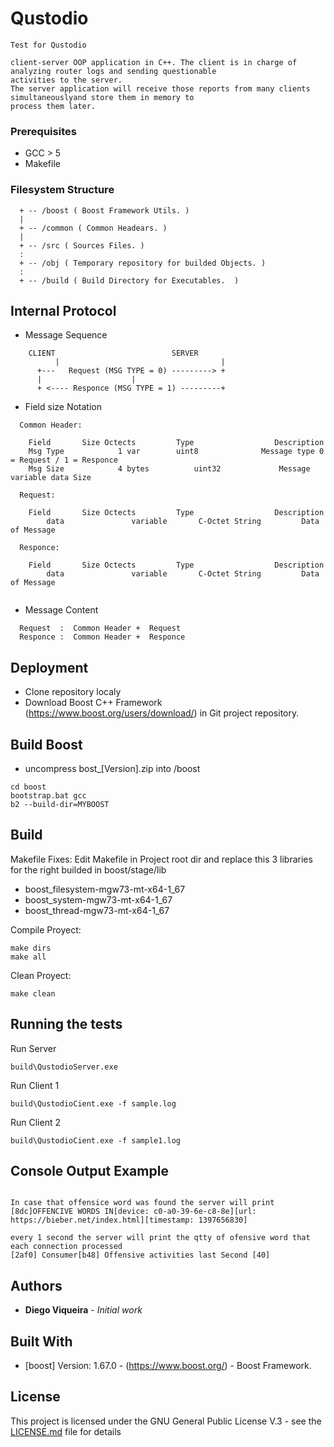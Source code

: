 # Qustodio
	Test for Qustodio
	
	client-server OOP application in C++. The client is in charge of analyzing router logs and sending questionable 
	activities to the server. 
	The server application will receive those reports from many clients simultaneouslyand store them in memory to 
	process them later. 

### Prerequisites
  - GCC > 5 
  - Makefile 

### Filesystem Structure

```
  + -- /boost ( Boost Framework Utils. )
  |
  + -- /common ( Common Headears. )
  |
  + -- /src ( Sources Files. )
  :
  + -- /obj ( Temporary repository for builded Objects. )
  :
  + -- /build ( Build Directory for Executables.  )
```  

## Internal Protocol

+ Message Sequence

```
	CLIENT                    		SERVER
          |                          		   |
	  +---   Request (MSG TYPE = 0) ---------> +
	  |					   |
	  + <---- Responce (MSG TYPE = 1) ---------+

```

+ Field size Notation

```
  Common Header:
	
	Field		Size Octects         Type                  Description
	Msg Type            1 var	     uint8              Message type 0 = Request / 1 = Responce
	Msg Size            4 bytes          uint32             Message variable data Size
	
  Request:
  
  	Field		Size Octects         Type                  Description
        data               variable       C-Octet String         Data of Message
  
  Responce:
    
  	Field		Size Octects         Type                  Description
        data               variable       C-Octet String         Data of Message
	
```

+ Message Content

```
  Request  :  Common Header +  Request
  Responce :  Common Header +  Responce
```


## Deployment 

+ Clone repository localy
+ Download Boost C++ Framework (https://www.boost.org/users/download/) in Git project repository.

## Build Boost

* uncompress bost_[Version].zip into /boost 

```
cd boost
bootstrap.bat gcc
b2 --build-dir=MYBOOST
```


## Build

Makefile Fixes:
Edit Makefile in Project root dir and replace this 3 libraries for the right builded in boost/stage/lib
  - boost_filesystem-mgw73-mt-x64-1_67 
  - boost_system-mgw73-mt-x64-1_67 
  - boost_thread-mgw73-mt-x64-1_67

Compile Proyect:
```
make dirs
make all
```

Clean Proyect:
```
make clean
```



## Running the tests



Run Server
```
build\QustodioServer.exe
```
Run Client 1
```
build\QustodioCient.exe -f sample.log
```
Run Client 2
```
build\QustodioCient.exe -f sample1.log
```

## Console Output Example

```

In case that offensice word was found the server will print 
[8dc]OFFENCIVE WORDS IN[device: c0-a0-39-6e-c8-8e][url: https://bieber.net/index.html][timestamp: 1397656830]

every 1 second the server will print the qtty of ofensive word that each connection processed
[2af0] Consumer[b48] Offensive activities last Second [40]
```
## Authors

* **Diego Viqueira** - *Initial work* 

## Built With

* [boost] Version: 1.67.0 - (https://www.boost.org/) - Boost Framework.


## License

This project is licensed under the GNU General Public License V.3 - see the [LICENSE.md](LICENSE.md) file for details
